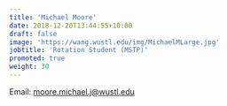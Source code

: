 ```yaml
---
title: 'Michael Moore'
date: 2018-12-20T13:44:55+10:00
draft: false
image: 'https://wang.wustl.edu/img/MichaelMLarge.jpg'
jobtitle: 'Rotation Student (MSTP)'
promoted: true
weight: 30
---
```

Email: moore.michael.j@wustl.edu